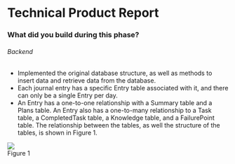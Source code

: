 # Technical Product Report
### What did you build during this phase?
###### Backend
- Implemented the original database structure, as well as methods to insert data and retrieve data from the database.
- Each journal entry has a specific Entry table associated with it, and there can only be a single Entry per day. 
- An Entry has a one-to-one relationship with a Summary table and a Plans table. An Entry also has a one-to-many relationship to a Task table, a CompletedTask table, a Knowledge table, and a FailurePoint table. The relationship between the tables, as well the structure of the tables, is shown in Figure 1. 

![](https://github.com/csc301-winter-2016/project-team12/blob/master/doc/phase2/images/schema.png)  
Figure 1

